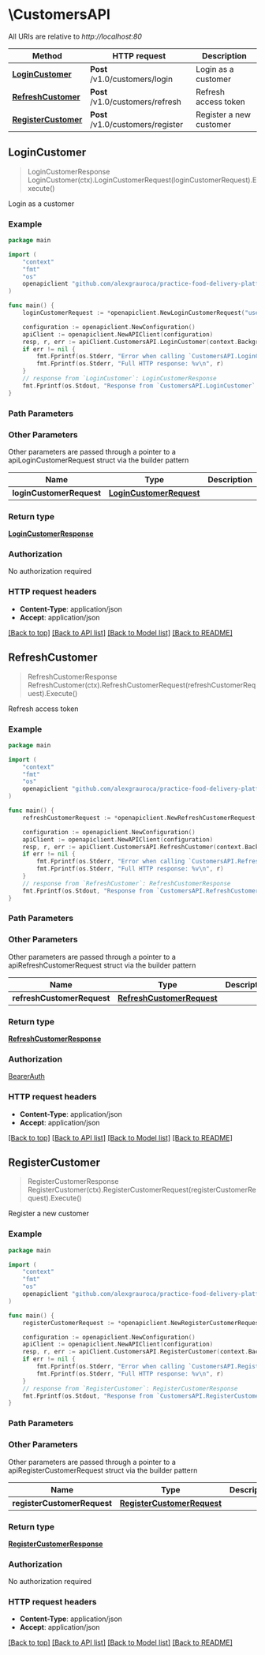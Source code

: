 # \CustomersAPI

All URIs are relative to *http://localhost:80*

Method | HTTP request | Description
------------- | ------------- | -------------
[**LoginCustomer**](CustomersAPI.md#LoginCustomer) | **Post** /v1.0/customers/login | Login as a customer
[**RefreshCustomer**](CustomersAPI.md#RefreshCustomer) | **Post** /v1.0/customers/refresh | Refresh access token
[**RegisterCustomer**](CustomersAPI.md#RegisterCustomer) | **Post** /v1.0/customers/register | Register a new customer



## LoginCustomer

> LoginCustomerResponse LoginCustomer(ctx).LoginCustomerRequest(loginCustomerRequest).Execute()

Login as a customer



### Example

```go
package main

import (
	"context"
	"fmt"
	"os"
	openapiclient "github.com/alexgrauroca/practice-food-delivery-platform/authclient"
)

func main() {
	loginCustomerRequest := *openapiclient.NewLoginCustomerRequest("user@example.com", "strongpassword123") // LoginCustomerRequest | 

	configuration := openapiclient.NewConfiguration()
	apiClient := openapiclient.NewAPIClient(configuration)
	resp, r, err := apiClient.CustomersAPI.LoginCustomer(context.Background()).LoginCustomerRequest(loginCustomerRequest).Execute()
	if err != nil {
		fmt.Fprintf(os.Stderr, "Error when calling `CustomersAPI.LoginCustomer``: %v\n", err)
		fmt.Fprintf(os.Stderr, "Full HTTP response: %v\n", r)
	}
	// response from `LoginCustomer`: LoginCustomerResponse
	fmt.Fprintf(os.Stdout, "Response from `CustomersAPI.LoginCustomer`: %v\n", resp)
}
```

### Path Parameters



### Other Parameters

Other parameters are passed through a pointer to a apiLoginCustomerRequest struct via the builder pattern


Name | Type | Description  | Notes
------------- | ------------- | ------------- | -------------
 **loginCustomerRequest** | [**LoginCustomerRequest**](LoginCustomerRequest.md) |  | 

### Return type

[**LoginCustomerResponse**](LoginCustomerResponse.md)

### Authorization

No authorization required

### HTTP request headers

- **Content-Type**: application/json
- **Accept**: application/json

[[Back to top]](#) [[Back to API list]](../README.md#documentation-for-api-endpoints)
[[Back to Model list]](../README.md#documentation-for-models)
[[Back to README]](../README.md)


## RefreshCustomer

> RefreshCustomerResponse RefreshCustomer(ctx).RefreshCustomerRequest(refreshCustomerRequest).Execute()

Refresh access token



### Example

```go
package main

import (
	"context"
	"fmt"
	"os"
	openapiclient "github.com/alexgrauroca/practice-food-delivery-platform/authclient"
)

func main() {
	refreshCustomerRequest := *openapiclient.NewRefreshCustomerRequest("eyJhbGciOiJIUzI1NiIsInR5cCI6IkpXVCJ9...", "dGhpc2lzYXJlZnJlc2h0b2tlbg==") // RefreshCustomerRequest | 

	configuration := openapiclient.NewConfiguration()
	apiClient := openapiclient.NewAPIClient(configuration)
	resp, r, err := apiClient.CustomersAPI.RefreshCustomer(context.Background()).RefreshCustomerRequest(refreshCustomerRequest).Execute()
	if err != nil {
		fmt.Fprintf(os.Stderr, "Error when calling `CustomersAPI.RefreshCustomer``: %v\n", err)
		fmt.Fprintf(os.Stderr, "Full HTTP response: %v\n", r)
	}
	// response from `RefreshCustomer`: RefreshCustomerResponse
	fmt.Fprintf(os.Stdout, "Response from `CustomersAPI.RefreshCustomer`: %v\n", resp)
}
```

### Path Parameters



### Other Parameters

Other parameters are passed through a pointer to a apiRefreshCustomerRequest struct via the builder pattern


Name | Type | Description  | Notes
------------- | ------------- | ------------- | -------------
 **refreshCustomerRequest** | [**RefreshCustomerRequest**](RefreshCustomerRequest.md) |  | 

### Return type

[**RefreshCustomerResponse**](RefreshCustomerResponse.md)

### Authorization

[BearerAuth](../README.md#BearerAuth)

### HTTP request headers

- **Content-Type**: application/json
- **Accept**: application/json

[[Back to top]](#) [[Back to API list]](../README.md#documentation-for-api-endpoints)
[[Back to Model list]](../README.md#documentation-for-models)
[[Back to README]](../README.md)


## RegisterCustomer

> RegisterCustomerResponse RegisterCustomer(ctx).RegisterCustomerRequest(registerCustomerRequest).Execute()

Register a new customer



### Example

```go
package main

import (
	"context"
	"fmt"
	"os"
	openapiclient "github.com/alexgrauroca/practice-food-delivery-platform/authclient"
)

func main() {
	registerCustomerRequest := *openapiclient.NewRegisterCustomerRequest("507f1f77bcf86cd799439011", "user@example.com", "strongpassword123", "John Doe") // RegisterCustomerRequest | 

	configuration := openapiclient.NewConfiguration()
	apiClient := openapiclient.NewAPIClient(configuration)
	resp, r, err := apiClient.CustomersAPI.RegisterCustomer(context.Background()).RegisterCustomerRequest(registerCustomerRequest).Execute()
	if err != nil {
		fmt.Fprintf(os.Stderr, "Error when calling `CustomersAPI.RegisterCustomer``: %v\n", err)
		fmt.Fprintf(os.Stderr, "Full HTTP response: %v\n", r)
	}
	// response from `RegisterCustomer`: RegisterCustomerResponse
	fmt.Fprintf(os.Stdout, "Response from `CustomersAPI.RegisterCustomer`: %v\n", resp)
}
```

### Path Parameters



### Other Parameters

Other parameters are passed through a pointer to a apiRegisterCustomerRequest struct via the builder pattern


Name | Type | Description  | Notes
------------- | ------------- | ------------- | -------------
 **registerCustomerRequest** | [**RegisterCustomerRequest**](RegisterCustomerRequest.md) |  | 

### Return type

[**RegisterCustomerResponse**](RegisterCustomerResponse.md)

### Authorization

No authorization required

### HTTP request headers

- **Content-Type**: application/json
- **Accept**: application/json

[[Back to top]](#) [[Back to API list]](../README.md#documentation-for-api-endpoints)
[[Back to Model list]](../README.md#documentation-for-models)
[[Back to README]](../README.md)

